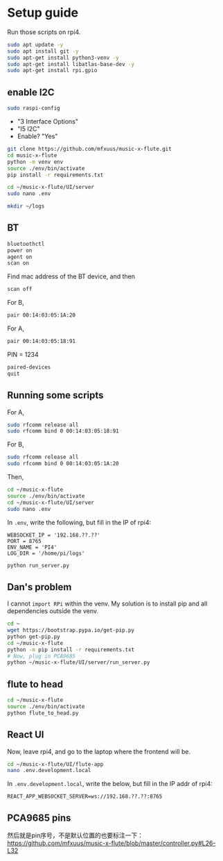 # Setup guide
Run those scripts on rpi4.  
````bash
sudo apt update -y
sudo apt install git -y
sudo apt-get install python3-venv -y
sudo apt-get install libatlas-base-dev -y
sudo apt-get install rpi.gpio
````

## enable I2C
````bash
sudo raspi-config
````
- "3 Interface Options"
- "I5 I2C"
- Enable? "Yes"

````bash
git clone https://github.com/mfxuus/music-x-flute.git
cd music-x-flute
python -m venv env
source ./env/bin/activate
pip install -r requirements.txt

cd ~/music-x-flute/UI/server
sudo nano .env

mkdir ~/logs
````

## BT
````bash
bluetoothctl
power on
agent on
scan on
````
Find mac address of the BT device, and then
````bash
scan off
````

For B,  
````bash
pair 00:14:03:05:1A:20
````
For A,  
````bash
pair 00:14:03:05:18:91
````
PIN = 1234  
````bash
paired-devices
quit
````

## Running some scripts
For A,  
````bash
sudo rfcomm release all
sudo rfcomm bind 0 00:14:03:05:18:91
````

For B,  
````bash
sudo rfcomm release all
sudo rfcomm bind 0 00:14:03:05:1A:20
````

Then,  
````bash
cd ~/music-x-flute
source ./env/bin/activate
cd ~/music-x-flute/UI/server
sudo nano .env
````
In `.env`, write the following, but fill in the IP of rpi4: 
````
WEBSOCKET_IP = '192.168.??.??'
PORT = 8765
ENV_NAME = 'PI4'
LOG_DIR = '/home/pi/logs'
````

````bash
python run_server.py
````

## Dan's problem
I cannot `import RPi` within the venv. My solution is to install pip and all dependencies outside the venv.  
````bash
cd ~
wget https://bootstrap.pypa.io/get-pip.py
python get-pip.py
cd ~/music-x-flute
python -m pip install -r requirements.txt
# Now, plug in PCA9685
python ~/music-x-flute/UI/server/run_server.py
````

## flute to head
````bash
cd ~/music-x-flute
source ./env/bin/activate
python flute_to_head.py
````

## React UI
Now, leave rpi4, and go to the laptop where the frontend will be.  

````bash
cd ~/music-x-flute/UI/flute-app
nano .env.development.local
````
In `.env.development.local`, write the below, but fill in the IP addr of rpi4:  
````
REACT_APP_WEBSOCKET_SERVER=ws://192.168.??.??:8765
````

## PCA9685 pins
然后就是pin序号，不是默认位置的也要标注一下：  
https://github.com/mfxuus/music-x-flute/blob/master/controller.py#L26-L32
